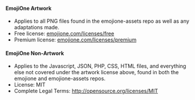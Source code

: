 #### EmojiOne Artwork

- Applies to all PNG files found in the emojione-assets repo as well as any adaptations made.
- Free license: [emojione.com/licenses/free](https://www.emojione.com/licenses/free)
- Premium license: [emojione.com/licenses/premium](https://www.emojione.com/licenses/premium)

#### EmojiOne Non-Artwork

- Applies to the Javascript, JSON, PHP, CSS, HTML files, and everything else not covered under the artwork license above, found in both the emojione and emojione-assets repos.
- License: MIT
- Complete Legal Terms: <http://opensource.org/licenses/MIT>
